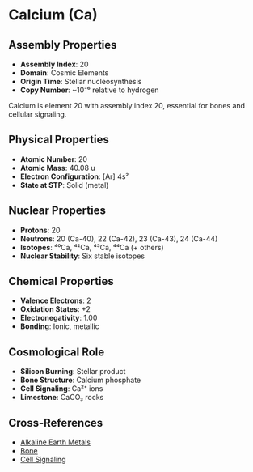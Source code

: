# Calcium (Ca)

## Assembly Properties
- **Assembly Index**: 20
- **Domain**: Cosmic Elements
- **Origin Time**: Stellar nucleosynthesis
- **Copy Number**: ~10⁻⁶ relative to hydrogen

Calcium is element 20 with assembly index 20, essential for bones and cellular signaling.

## Physical Properties
- **Atomic Number**: 20
- **Atomic Mass**: 40.08 u
- **Electron Configuration**: [Ar] 4s²
- **State at STP**: Solid (metal)

## Nuclear Properties
- **Protons**: 20
- **Neutrons**: 20 (Ca-40), 22 (Ca-42), 23 (Ca-43), 24 (Ca-44)
- **Isotopes**: ⁴⁰Ca, ⁴²Ca, ⁴³Ca, ⁴⁴Ca (+ others)
- **Nuclear Stability**: Six stable isotopes

## Chemical Properties
- **Valence Electrons**: 2
- **Oxidation States**: +2
- **Electronegativity**: 1.00
- **Bonding**: Ionic, metallic

## Cosmological Role
- **Silicon Burning**: Stellar product
- **Bone Structure**: Calcium phosphate
- **Cell Signaling**: Ca²⁺ ions
- **Limestone**: CaCO₃ rocks

## Cross-References
- [Alkaline Earth Metals](/domains/cosmic/elements/alkaline_earth_metals.md)
- [Bone](/domains/biological/structures/bone.md)
- [Cell Signaling](/domains/biological/processes/cell_signaling.md)
